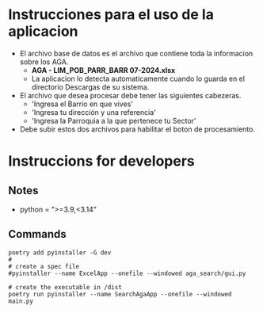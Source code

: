 # Instrucciones para el uso de la aplicacion
- El archivo base de datos es el archivo que contiene toda la informacion sobre los AGA.
    - **AGA - LIM_POB_PARR_BARR 07-2024.xlsx**
    - La aplicacion lo detecta automaticamente cuando lo guarda en el directorio Descargas de su sistema.
- El archivo que desea procesar debe tener las siguientes cabezeras.
    - 'Ingresa el Barrio en que vives'
    - 'Ingresa tu dirección y una referencia'
    - 'Ingresa la Parroquia a la que pertenece tu Sector'
- Debe subir estos dos archivos para habilitar el boton de procesamiento.



# Instruccions for developers

## Notes
- python = ">=3.9,<3.14"


## Commands
```
poetry add pyinstaller -G dev
#
# create a spec file
#pyinstaller --name ExcelApp --onefile --windowed aga_search/gui.py

# create the executable in /dist
poetry run pyinstaller --name SearchAgaApp --onefile --windowed main.py

```